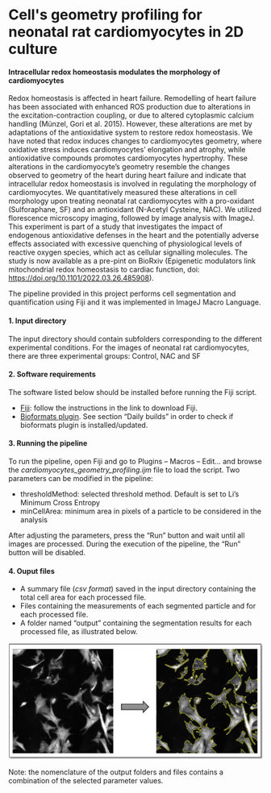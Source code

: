 # Cell's geometry profiling for neonatal rat cardiomyocytes in 2D culture

#### Intracellular redox homeostasis modulates the morphology of cardiomyocytes

Redox homeostasis is affected in heart failure. Remodelling of heart failure has been associated with enhanced ROS production due to alterations in the excitation-contraction coupling, or due to altered cytoplasmic calcium handling (Münzel, Gori et al. 2015). However, these alterations are met by adaptations of the antioxidative system to restore redox homeostasis. We have noted that redox induces changes to cardiomyocytes geometry, where oxidative stress induces cardiomyocytes’ elongation and atrophy, while antioxidative compounds promotes cardiomyocytes hypertrophy. These alterations in the cardiomyocyte’s geometry resemble the changes observed to geometry of the heart during heart failure and indicate that intracellular redox homeostasis is involved in regulating the morphology of cardiomyocytes. We quantitatively measured these alterations in cell morphology upon treating neonatal rat cardiomyocytes with a pro-oxidant (Sulforaphane, SF) and an antioxidant (N-Acetyl Cysteine, NAC). We utilized florescence microscopy imaging, followed by image analysis with ImageJ.
This experiment is part of a study that investigates the impact of endogenous antioxidative defenses in the heart and the potentially adverse effects associated with excessive quenching of physiological levels of reactive oxygen species, which act as cellular signalling molecules. The study is now available as a pre-pint on BioRxiv (Epigenetic modulators link mitochondrial redox homeostasis to cardiac function, doi: https://doi.org/10.1101/2022.03.26.485908).


The pipeline provided in this project performs cell segmentation and quantification using Fiji and it was implemented in ImageJ Macro Language.

#### 1.	Input directory

The input directory should contain subfolders corresponding to the different experimental conditions. For the images of neonatal rat cardiomyocytes, there are three experimental groups: Control, NAC and SF

#### 2.	Software requirements

The software listed below should be installed before running the Fiji script. 

* [Fiji](https://fiji.sc): follow the instructions in the link to download Fiji.
* [Bioformats plugin](https://imagej.net/Bio-Formats). See section “Daily builds” in order to check if bioformats plugin is installed/updated.

#### 3.	Running the pipeline

To run the pipeline, open Fiji and go to Plugins – Macros – Edit... and browse the *cardiomyocytes_geometry_profiling.ijm* file to load the script. Two parameters can be modified in the pipeline: 

* thresholdMethod: selected threshold method. Default is set to Li’s Minimum Cross Entropy
* minCellArea: minimum area in pixels of a particle to be considered in the analysis

After adjusting the parameters, press the “Run” button and wait until all images are processed. During the execution of the pipeline, the “Run” button will be disabled.


#### 4.	Ouput files

* A summary file (*csv format*) saved in the input directory containing the total cell area for each processed file.
* Files containing the measurements of each segmented particle and for each processed file.
*	A folder named “output” containing the segmentation results for each processed file, as illustrated below.

![Cell segmentation](img/figure.png "Title Text")

Note: the nomenclature of the output folders and files contains a combination of the selected parameter values. 



